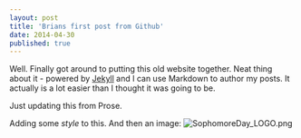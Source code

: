 ```yaml
---
layout: post
title: 'Brians first post from Github'
date: 2014-04-30
published: true
---
```


Well. Finally got around to putting this old website together. Neat thing about it - powered by [Jekyll](http://jekyllrb.com) and I can use Markdown to author my posts. It actually is a lot easier than I thought it was going to be.

Just updating this from Prose.

Adding some _style_ to this.  And then an image: ![SophomoreDay_LOGO.png]({{site.baseurl}}/_posts/SophomoreDay_LOGO.png)
